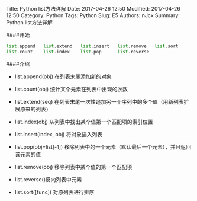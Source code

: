 Title: Python list方法详解
Date: 2017-04-26 12:50
Modified: 2017-04-26 12:50
Category: Python
Tags: Python
Slug: E5
Authors: nJcx
Summary: Python list方法详解

####开始

```python
list.append   list.extend   list.insert   list.remove   list.sort     
list.count    list.index    list.pop      list.reverse  
```

####介绍

- list.append(obj) 在列表末尾添加新的对象

- list.count(obj) 统计某个元素在列表中出现的次数

- list.extend(seq) 在列表末尾一次性追加另一个序列中的多个值（用新列表扩展原来的列表）

- list.index(obj) 从列表中找出某个值第一个匹配项的索引位置

- list.insert(index, obj) 将对象插入列表

- list.pop(obj=list[-1]) 移除列表中的一个元素（默认最后一个元素），并且返回该元素的值

- list.remove(obj) 移除列表中某个值的第一个匹配项

- list.reverse()反向列表中元素

- list.sort([func]) 对原列表进行排序